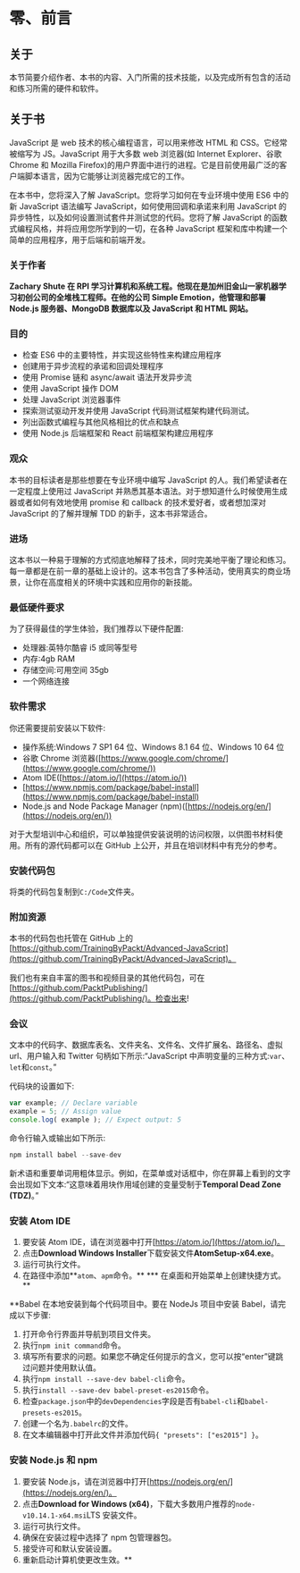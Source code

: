 # 零、前言

## 关于

本节简要介绍作者、本书的内容、入门所需的技术技能，以及完成所有包含的活动和练习所需的硬件和软件。

## 关于书

JavaScript 是 web 技术的核心编程语言，可以用来修改 HTML 和 CSS。它经常被缩写为 JS。JavaScript 用于大多数 web 浏览器(如 Internet Explorer、谷歌 Chrome 和 Mozilla Firefox)的用户界面中进行的进程。它是目前使用最广泛的客户端脚本语言，因为它能够让浏览器完成它的工作。

在本书中，您将深入了解 JavaScript。您将学习如何在专业环境中使用 ES6 中的新 JavaScript 语法编写 JavaScript，如何使用回调和承诺来利用 JavaScript 的异步特性，以及如何设置测试套件并测试您的代码。您将了解 JavaScript 的函数式编程风格，并将应用您所学到的一切，在各种 JavaScript 框架和库中构建一个简单的应用程序，用于后端和前端开发。

### 关于作者

**Zachary Shute 在 RPI 学习计算机和系统工程。他现在是加州旧金山一家机器学习初创公司的全堆栈工程师。在他的公司 Simple Emotion，他管理和部署 Node.js 服务器、MongoDB 数据库以及 JavaScript 和 HTML 网站。**

### 目的

*   检查 ES6 中的主要特性，并实现这些特性来构建应用程序
*   创建用于异步流程的承诺和回调处理程序
*   使用 Promise 链和 async/await 语法开发异步流
*   使用 JavaScript 操作 DOM
*   处理 JavaScript 浏览器事件
*   探索测试驱动开发并使用 JavaScript 代码测试框架构建代码测试。
*   列出函数式编程与其他风格相比的优点和缺点
*   使用 Node.js 后端框架和 React 前端框架构建应用程序

### 观众

本书的目标读者是那些想要在专业环境中编写 JavaScript 的人。我们希望读者在一定程度上使用过 JavaScript 并熟悉其基本语法。对于想知道什么时候使用生成器或者如何有效地使用 promise 和 callback 的技术爱好者，或者想加深对 JavaScript 的了解并理解 TDD 的新手，这本书非常适合。

### 进场

这本书以一种易于理解的方式彻底地解释了技术，同时完美地平衡了理论和练习。每一章都是在前一章的基础上设计的。这本书包含了多种活动，使用真实的商业场景，让你在高度相关的环境中实践和应用你的新技能。

### 最低硬件要求

为了获得最佳的学生体验，我们推荐以下硬件配置:

*   处理器:英特尔酷睿 i5 或同等型号
*   内存:4gb RAM
*   存储空间:可用空间 35gb
*   一个网络连接

### 软件需求

你还需要提前安装以下软件:

*   操作系统:Windows 7 SP1 64 位、Windows 8.1 64 位、Windows 10 64 位
*   谷歌 Chrome 浏览器([https://www.google.com/chrome/](https://www.google.com/chrome/))
*   Atom IDE([https://atom.io/](https://atom.io/))
*   [https://www.npmjs.com/package/babel-install](https://www.npmjs.com/package/babel-install)
*   Node.js and Node Package Manager (npm)([https://nodejs.org/en/](https://nodejs.org/en/))

对于大型培训中心和组织，可以单独提供安装说明的访问权限，以供图书材料使用。所有的源代码都可以在 GitHub 上公开，并且在培训材料中有充分的参考。

### 安装代码包

将类的代码包复制到`C:/Code`文件夹。

### 附加资源

本书的代码包也托管在 GitHub 上的[https://github.com/TrainingByPackt/Advanced-JavaScript](https://github.com/TrainingByPackt/Advanced-JavaScript)。

我们也有来自丰富的图书和视频目录的其他代码包，可在[https://github.com/PacktPublishing/](https://github.com/PacktPublishing/)。检查出来!

### 会议

文本中的代码字、数据库表名、文件夹名、文件名、文件扩展名、路径名、虚拟 url、用户输入和 Twitter 句柄如下所示:“JavaScript 中声明变量的三种方式:`var`、`let`和`const`。”

代码块的设置如下:

```js
var example; // Declare variable
example = 5; // Assign value
console.log( example ); // Expect output: 5
```

命令行输入或输出如下所示:

```js
npm install babel --save-dev
```

新术语和重要单词用粗体显示。例如，在菜单或对话框中，你在屏幕上看到的文字会出现如下文本:“这意味着用块作用域创建的变量受制于**Temporal Dead Zone (TDZ)**。”

### 安装 Atom IDE

1.  要安装 Atom IDE，请在浏览器中打开[https://atom.io/](https://atom.io/)。
2.  点击**Download Windows Installer**下载安装文件**AtomSetup-x64.exe**。
3.  运行可执行文件。
4.  在路径中添加**`atom`、`apm`命令。**
***   在桌面和开始菜单上创建快捷方式。**

 **Babel 在本地安装到每个代码项目中。要在 NodeJs 项目中安装 Babel，请完成以下步骤:

1.  打开命令行界面并导航到项目文件夹。
2.  执行`npm init command`命令。
3.  填写所有要求的问题。如果您不确定任何提示的含义，您可以按“enter”键跳过问题并使用默认值。
4.  执行`npm install --save-dev babel-cli`命令。
5.  执行`install --save-dev babel-preset-es2015`命令。
6.  检查`package.json`中的`devDependencies`字段是否有`babel-cli`和`babel-presets-es2015`。
7.  创建一个名为`.babelrc`的文件。
8.  在文本编辑器中打开此文件并添加代码`{ "presets": ["es2015"] }`。

### 安装 Node.js 和 npm

1.  要安装 Node.js，请在浏览器中打开[https://nodejs.org/en/](https://nodejs.org/en/)。
2.  点击**Download for Windows (x64)**，下载大多数用户推荐的`node-v10.14.1-x64.msi`LTS 安装文件。
3.  运行可执行文件。
4.  确保在安装过程中选择了 npm 包管理器包。
5.  接受许可和默认安装设置。
6.  重新启动计算机使更改生效。**